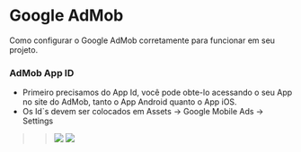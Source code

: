 # Google AdMob
Como configurar o Google AdMob corretamente para funcionar em seu projeto.

### AdMob App ID
* Primeiro precisamos do App Id, você pode obte-lo acessando o seu App no site do AdMob, tanto o App Android quanto o App iOS.
* Os Id`s devem ser colocados em Assets -> Google Mobile Ads -> Settings

>>![](https://developers.google.com/admob/images/unity_gma_inspector_menu.png)
>>![](https://developers.google.com/admob/images/unity_gma_inspector_admob.png)
